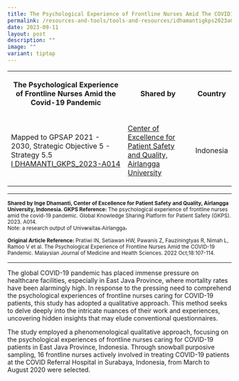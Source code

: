 ```yaml
---
title: The Psychological Experience of Frontline Nurses Amid The COVID19 Pandemic
permalink: /resources-and-tools/tools-and-resources/idhamantigkps2023a014/
date: 2023-09-11
layout: post
description: ""
image: ""
variant: tiptap
---
```

<table>
<tbody>
<tr>
<th rowspan="1" colspan="1">
<p>The Psychological Experience of Frontline Nurses Amid the Covid-19 Pandemic</p>
</th>
<th rowspan="1" colspan="1">
<p>Shared by</p>
</th>
<th rowspan="1" colspan="1">
<p>Country</p>
</th>
</tr>
<tr>
<td rowspan="1" colspan="1">
<p>Mapped to GPSAP 2021 - 2030, Strategic Objective 5 - Strategy 5.5
<br><a href="/files/i dhamanti_gkps_2023-a014.pdf" rel="noopener noreferrer nofollow" target="_blank">I DHAMANTI_GKPS_2023-A014</a>
</p>
</td>
<td rowspan="1" colspan="1">
<p><a href="https://scholar.unair.ac.id/en/organisations/center-for-patient-safety-research" rel="noopener noreferrer nofollow" target="_blank">Center of Excellence for Patient Safety and Quality, Airlangga University</a>
</p>
</td>
<td rowspan="1" colspan="1">
<p>Indonesia</p>
</td>
</tr>
</tbody>
</table>
<hr>
<p><strong><sub>Shared by Inge Dhamanti, Center of Excellence for Patient Safety and Quality, Airlangga University, Indonesia. GKPS Reference: </sub></strong><sub>The psychological experience of frontline nurses amid the covid-19 pandemic. Global Knowledge Sharing Platform for Patient Safety (GKPS). 2023. A014.</sub> 
<br><sub>Note: a research output of </sub><a href="https://scholar.unair.ac.id/en/publications/the-psychological-experience-of-frontline-nurses-amid-the-covid-1" rel="noopener noreferrer nofollow" target="_blank"><sub>Universitas Airlangga.</sub></a>
</p>
<p><strong><sub>Original Article Reference: </sub></strong><sub>Pratiwi IN, Setiawan HW, Pawanis Z, Fauziningtyas R, Nimah L, Ramoo V et al. The Psychological Experience of Frontline Nurses Amid the COVID-19 Pandemic. Malaysian Journal of Medicine and Health Sciences. 2022 Oct;18:107-114.</sub>
</p>
<hr>
<p>The global COVID-19 pandemic has placed immense pressure on healthcare
facilities, especially in East Java Province, where mortality rates have
been alarmingly high. In response to the pressing need to comprehend the
psychological experiences of frontline nurses caring for COVID-19 patients,
this study has adopted a qualitative approach. This method seeks to delve
deeply into the intricate nuances of their work and experiences, uncovering
hidden insights that may elude conventional questionnaires.</p>
<p>The study employed a phenomenological qualitative approach, focusing on
the psychological experiences of frontline nurses caring for COVID-19 patients
in East Java Province, Indonesia. Through snowball purposive sampling,
16 frontline nurses actively involved in treating COVID-19 patients at
the COVID Referral Hospital in Surabaya, Indonesia, from March to August
2020 were selected.</p>